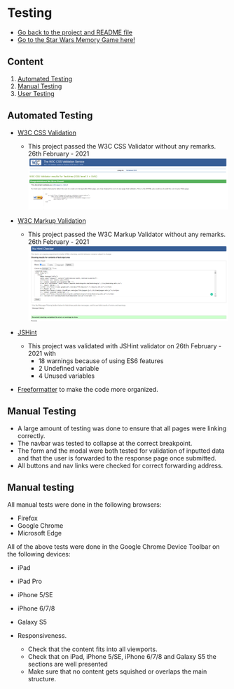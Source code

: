 # Testing
- [Go back to the project and README file](https://github.com/rlopezba1/MilestoneProject2#User-Stories)
- [Go to the Star Wars Memory Game here!](https://rlopezba1.github.io/MilestoneProject2/)

## Content
1. [Automated Testing](#automated-testing)
2. [Manual Testing](#manual-testing)
3. [User Testing](#user-testing)

## Automated Testing

- [W3C CSS Validation](https://jigsaw.w3.org/css-validator/)
    - This project passed the W3C CSS Validator without any remarks. 26th February - 2021
    ![CSS Validation Result](./assets/documentation/testing/cssValidator.png)

- [W3C Markup Validation](https://validator.w3.org/)
    - This project passed the W3C Markup Validator without any remarks. 26th February - 2021
     ![HTML Validation Result](./assets/documentation/testing/validatorHtml.png)

- [JSHint](https://jshint.com/)
    - This project was validated with JSHint validator on 26th February - 2021 with
        - 18 warnings because of using ES6 features
        - 2 Undefined variable
        - 4 Unused variables
- [Freeformatter](https://www.freeformatter.com/) to make the code more organized.

## Manual Testing 
- A large amount of testing was done to ensure that all pages were linking correctly.
- The navbar was tested to collapse at the correct breakpoint.
- The form and the modal were both tested for validation of inputted data and that the user is forwarded 
to the response page once submitted.
- All buttons and nav links were checked for correct forwarding address.

## Manual testing
All manual tests were done in the following browsers:
- Firefox
- Google Chrome
- Microsoft Edge

All of the above tests were done in the Google Chrome Device Toolbar on the following devices:

- iPad
- iPad Pro
- iPhone 5/SE
- iPhone 6/7/8
- Galaxy S5

- Responsiveness.
    - Check that the content fits into all viewports.
    - Check that on iPad, iPhone 5/SE, iPhone 6/7/8 and Galaxy S5 the sections are well presented
    - Make sure that no content gets squished or overlaps the main structure.
